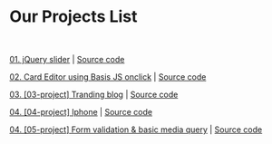 # Our Projects List

<br>

<a href="https://kumarpremjeet.github.io/Our-projects/"> 01. jQuery slider</a> | <a href="https://github.com/kumarpremjeet/Our-projects/blob/main/index.html"> Source code</a> <br>

<a href="https://kumarpremjeet.github.io/Our-projects/02-Project.html"> 02. Card Editor using Basis JS onclick</a>  |  <a href="https://github.com/kumarpremjeet/Our-projects/blob/main/02-Project.html"> Source code</a>  <br>

<a href="https://kumarpremjeet.github.io/Our-projects/03-project.html"> 03. [03-project] Tranding blog</a>  |  <a href="https://github.com/kumarpremjeet/Our-projects/blob/main/03-project.html"> Source code</a>  <br>

<a href="https://kumarpremjeet.github.io/Our-projects/04-project.html"> 04. [04-project] Iphone</a>  |  <a href="https://github.com/kumarpremjeet/Our-projects/blob/main/04-project.html"> Source code</a>  <br>

<a href="https://kumarpremjeet.github.io/Our-projects/05-project.html"> 04. [05-project] Form validation & basic media query</a>  | <a href="https://github.com/kumarpremjeet/Our-projects/blob/main/04-project.html"> Source code</a>   <br>








